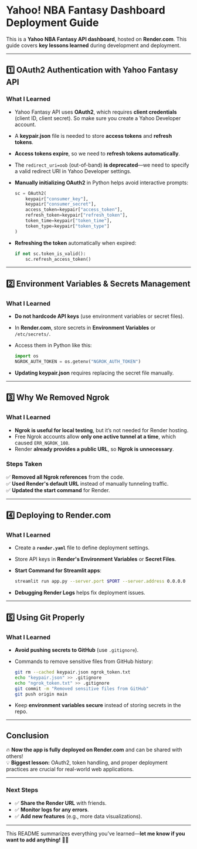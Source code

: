 # **Yahoo! NBA Fantasy Dashboard Deployment Guide**

This is a **Yahoo NBA Fantasy API dashboard**, hosted on **Render.com**. This guide covers **key lessons learned** during development and deployment.

---

## **1️⃣ OAuth2 Authentication with Yahoo Fantasy API**

### **What I Learned**
- Yahoo Fantasy API uses **OAuth2**, which requires **client credentials** (client ID, client secret). So make sure you create a Yahoo Developer account.
- A **keypair.json** file is needed to store **access tokens** and **refresh tokens**.
- **Access tokens expire**, so we need to **refresh tokens automatically**.
- The `redirect_uri=oob` (out-of-band) **is deprecated**—we need to specify a valid redirect URI in Yahoo Developer settings.
- **Manually initializing OAuth2** in Python helps avoid interactive prompts:
  
  ```python
  sc = OAuth2(
      keypair["consumer_key"],
      keypair["consumer_secret"],
      access_token=keypair["access_token"],
      refresh_token=keypair["refresh_token"],
      token_time=keypair["token_time"],  
      token_type=keypair["token_type"]  
  )
  ```

- **Refreshing the token** automatically when expired:
  
  ```python
  if not sc.token_is_valid():
      sc.refresh_access_token()
  ```

---

## **2️⃣ Environment Variables & Secrets Management**

### **What I Learned**
- **Do not hardcode API keys** (use environment variables or secret files).
- In **Render.com**, store secrets in **Environment Variables** or `/etc/secrets/`.
- Access them in Python like this:
  
  ```python
  import os
  NGROK_AUTH_TOKEN = os.getenv("NGROK_AUTH_TOKEN")
  ```

- **Updating keypair.json** requires replacing the secret file manually.

---

## **3️⃣ Why We Removed Ngrok** 

### **What I Learned**
- **Ngrok is useful for local testing**, but it’s not needed for Render hosting.
- Free Ngrok accounts allow **only one active tunnel at a time**, which caused `ERR_NGROK_108`.
- Render **already provides a public URL**, so **Ngrok is unnecessary**.

### **Steps Taken**
✅ **Removed all Ngrok references** from the code.  
✅ **Used Render's default URL** instead of manually tunneling traffic.  
✅ **Updated the start command** for Render.

---

## **4️⃣ Deploying to Render.com**

### **What I Learned**
- Create a **`render.yaml`** file to define deployment settings.
- Store API keys in **Render's Environment Variables** or **Secret Files**.
- **Start Command for Streamlit apps**:
  
  ```bash
  streamlit run app.py --server.port $PORT --server.address 0.0.0.0
  ```
  
- **Debugging Render Logs** helps fix deployment issues.

---

## **5️⃣ Using Git Properly**

### **What I Learned**
- **Avoid pushing secrets to GitHub** (use `.gitignore`).
- Commands to remove sensitive files from GitHub history:
  
  ```bash
  git rm --cached keypair.json ngrok_token.txt
  echo "keypair.json" >> .gitignore
  echo "ngrok_token.txt" >> .gitignore
  git commit -m "Removed sensitive files from GitHub"
  git push origin main
  ```
  
- Keep **environment variables secure** instead of storing secrets in the repo.

---

## **Conclusion**

🔥 **Now the app is fully deployed on Render.com** and can be shared with others!  
💡 **Biggest lesson:** OAuth2, token handling, and proper deployment practices are crucial for real-world web applications.

---

### **Next Steps**
- ✅ **Share the Render URL** with friends.  
- ✅ **Monitor logs for any errors**.  
- ✅ **Add new features** (e.g., more data visualizations).  

---

This README summarizes everything you’ve learned—**let me know if you want to add anything!** 🚀🔥

